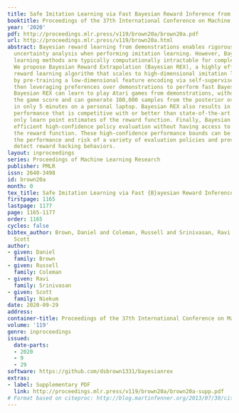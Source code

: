 ```yaml
---
title: Safe Imitation Learning via Fast Bayesian Reward Inference from Preferences
booktitle: Proceedings of the 37th International Conference on Machine Learning
year: '2020'
pdf: http://proceedings.mlr.press/v119/brown20a/brown20a.pdf
url: http://proceedings.mlr.press/v119/brown20a.html
abstract: Bayesian reward learning from demonstrations enables rigorous safety and
  uncertainty analysis when performing imitation learning. However, Bayesian reward
  learning methods are typically computationally intractable for complex control problems.
  We propose Bayesian Reward Extrapolation (Bayesian REX), a highly efficient Bayesian
  reward learning algorithm that scales to high-dimensional imitation learning problems
  by pre-training a low-dimensional feature encoding via self-supervised tasks and
  then leveraging preferences over demonstrations to perform fast Bayesian inference.
  Bayesian REX can learn to play Atari games from demonstrations, without access to
  the game score and can generate 100,000 samples from the posterior over reward functions
  in only 5 minutes on a personal laptop. Bayesian REX also results in imitation learning
  performance that is competitive with or better than state-of-the-art methods that
  only learn point estimates of the reward function. Finally, Bayesian REX enables
  efficient high-confidence policy evaluation without having access to samples of
  the reward function. These high-confidence performance bounds can be used to rank
  the performance and risk of a variety of evaluation policies and provide a way to
  detect reward hacking behaviors.
layout: inproceedings
series: Proceedings of Machine Learning Research
publisher: PMLR
issn: 2640-3498
id: brown20a
month: 0
tex_title: Safe Imitation Learning via Fast {B}ayesian Reward Inference from Preferences
firstpage: 1165
lastpage: 1177
page: 1165-1177
order: 1165
cycles: false
bibtex_author: Brown, Daniel and Coleman, Russell and Srinivasan, Ravi and Niekum,
  Scott
author:
- given: Daniel
  family: Brown
- given: Russell
  family: Coleman
- given: Ravi
  family: Srinivasan
- given: Scott
  family: Niekum
date: 2020-09-29
address: 
container-title: Proceedings of the 37th International Conference on Machine Learning
volume: '119'
genre: inproceedings
issued:
  date-parts:
  - 2020
  - 9
  - 29
software: https://github.com/dsbrown1331/bayesianrex
extras:
- label: Supplementary PDF
  link: http://proceedings.mlr.press/v119/brown20a/brown20a-supp.pdf
# Format based on citeproc: http://blog.martinfenner.org/2013/07/30/citeproc-yaml-for-bibliographies/
---
```

